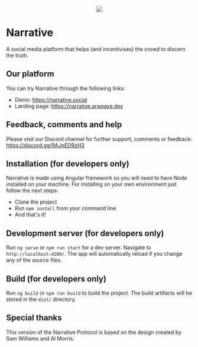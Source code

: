 <p align="center">
  <img src="https://arweave.net/gBNbZaKyYmGd9TBjQ25TlY5hpGSjtzrcmM0YHpGOBqk" style="max-width: 100%">
</p>

# Narrative

A social media platform that helps (and incentivises) the crowd to discern the truth.

## Our platform
You can try Narrative through the following links: 

- Demo: https://narrative.social
- Landing page: https://narrative.arweave.dev

## Feedback, comments and help

Please visit our Discord channel for further support, comments or feedback: https://discord.gg/9AJnED9zH3

## Installation (for developers only)
Narrative is made using Angular framework so you will need to have Node installed on your machine. For installing on your own environment just follow the next steps:

- Clone the project
- Run `npm install` from your command line
- And that's it!

## Development server (for developers only)

Run `ng serve` or `npm run start` for a dev server. Navigate to `http://localhost:4200/`. The app will automatically reload if you change any of the source files.

## Build (for developers only)

Run `ng build` or `npm run build` to build the project. The build artifacts will be stored in the `dist/` directory.

## Special thanks

This version of the Narrative Protocol is based on the design created by Sam Williams and Al Morris.
